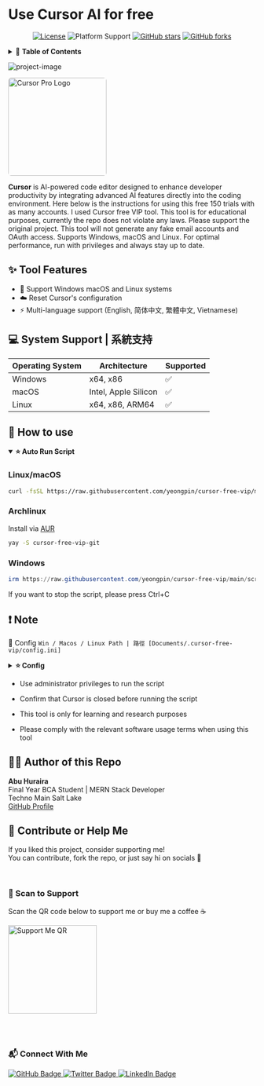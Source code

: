 <h1 id="title">Use Cursor AI for free</h1>

<!-- Badges -->
<p align="center">
  <a href="LICENSE"><img src="https://img.shields.io/badge/License-MIT-green.svg" alt="License"></a>
  <img src="https://img.shields.io/badge/Platform-Windows%7CmacOS%7CLinux-blue" alt="Platform Support">
  <a href="https://github.com/abuhuraira-73/cursor-free-vip/stargazers"><img src="https://img.shields.io/github/stars/abuhuraira-73/cursor-free-vip?style=social" alt="GitHub stars"></a>
  <a href="https://github.com/abuhuraira-73/cursor-free-vip/network/members"><img src="https://img.shields.io/github/forks/abuhuraira-73/cursor-free-vip?style=social" alt="GitHub forks"></a>
</p>

<!-- Table of Contents -->
<details>
<summary>📑 <strong>Table of Contents</strong></summary>

- [✨ Tool Features](#✨-tool-features)
- [💻 System Support](#💻-system-support--系統支持)
- [👀 How to use](#👀-how-to-use)
- [❗ Note](#❗-note)
- [🧑‍💻 Author of this Repo](#🧑‍💻-author-of-this-repo)
- [🤝 Contribute or Help Me](#🤝-contribute-or-help-me)
- [📲 Scan to Support](#📲-scan-to-support)
- [📬 Connect With Me](#📬-connect-with-me)

</details>

<p><img src="https://res.cloudinary.com/dcd51y8m1/image/upload/v1747845613/Screenshot_2025-05-21_at_10.09.18_PM_pmj9jm.png" alt="project-image"></p>

<div>
<p>
  <img src="https://res.cloudinary.com/dcd51y8m1/image/upload/v1747845782/logo_em2fux.png" alt="Cursor Pro Logo" width="200" style="border-radius: 6px;"/>
</p>

<p><strong>Cursor</strong> is AI-powered code editor designed to enhance developer productivity by integrating advanced AI features directly into the coding environment. Here below is the instructions for using this free 150 trials with as many accounts. I used Cursor free VIP tool. This tool is for educational purposes, currently the repo does not violate any laws. Please support the original project. This tool will not generate any fake email accounts and OAuth access. Supports Windows, macOS and Linux. For optimal performance, run with privileges and always stay up to date.</p>

<h2>✨ Tool Features</h2>

*   🔐 Support Windows macOS and Linux systems
*   ☁️ Reset Cursor's configuration
*   ⚡ Multi-language support (English, 简体中文, 繁體中文, Vietnamese)

## 💻 System Support | 系統支持

| Operating System | Architecture      | Supported |
|------------------|-------------------|-----------|
| Windows          | x64, x86          | ✅         |
| macOS            | Intel, Apple Silicon | ✅      |
| Linux            | x64, x86, ARM64   | ✅         |

## 👀 How to use

<details open>
<summary><b>⭐ Auto Run Script</b></summary>

### **Linux/macOS**

```bash
curl -fsSL https://raw.githubusercontent.com/yeongpin/cursor-free-vip/main/scripts/install.sh -o install.sh && chmod +x install.sh && ./install.sh
```

### **Archlinux**

Install via [AUR](https://aur.archlinux.org/packages/cursor-free-vip-git)

```bash
yay -S cursor-free-vip-git
```

### **Windows**

```powershell
irm https://raw.githubusercontent.com/yeongpin/cursor-free-vip/main/scripts/install.ps1 | iex
```

</details>

If you want to stop the script, please press Ctrl+C<br>

## ❗ Note 

📝 Config 
`Win / Macos / Linux Path | 路徑 [Documents/.cursor-free-vip/config.ini]`
<details>
<summary><b>⭐ Config </b></summary>
</details>

* Use administrator privileges to run the script <br>

* Confirm that Cursor is closed before running the script <br>

* This tool is only for learning and research purposes <br>

* Please comply with the relevant software usage terms when using this tool <br>

<h2>🧑‍💻 Author of this Repo</h2>

<p><strong>Abu Huraira</strong><br>Final Year BCA Student | MERN Stack Developer<br>Techno Main Salt Lake<br><a href="https://github.com/abuhuraira-73" target="_blank">GitHub Profile</a></p>

<h2>🤝 Contribute or Help Me</h2>

<p>
  If you liked this project, consider supporting me!<br />
  You can contribute, fork the repo, or just say hi on socials 💬
</p>

<br />

<h3>📲 Scan to Support</h3>
<p>Scan the QR code below to support me or buy me a coffee ☕</p>

<img src="https://res.cloudinary.com/dcd51y8m1/image/upload/v1744703816/photo_6336747100607464490_x_wosmmt.jpg" alt="Support Me QR" width="180" height="180" />

<br /><br />

<h3>📬 Connect With Me</h3>

<a href="https://github.com/abuhuraira-73" target="_blank">
  <img src="https://img.shields.io/badge/GitHub-000?style=for-the-badge&logo=github&logoColor=white" alt="GitHub Badge" />
</a>

<a href="https://x.com/Abuhuraira0703" target="_blank">
  <img src="https://img.shields.io/badge/Twitter-1DA1F2?style=for-the-badge&logo=twitter&logoColor=white" alt="Twitter Badge" />
</a>

<a href="https://www.linkedin.com/in/abuhurairajamal/" target="_blank">
  <img src="https://img.shields.io/badge/LinkedIn-0077B5?style=for-the-badge&logo=linkedin&logoColor=white" alt="LinkedIn Badge" />
</a>
